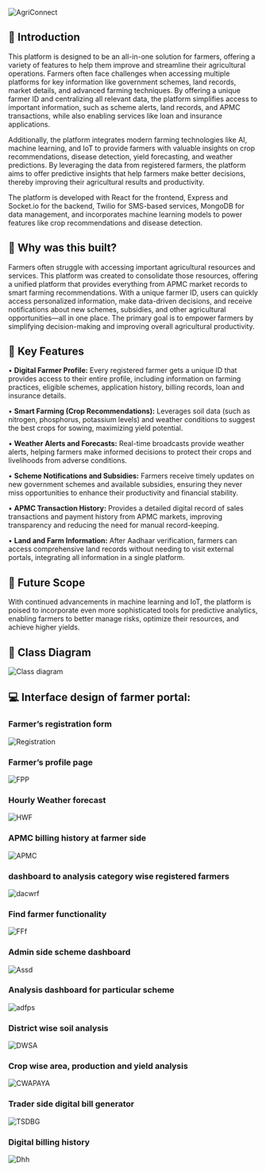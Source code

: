 ![AgriConnect](https://socialify.git.ci/Nijeshpatel11/AgriConnect-Portal/image?description=1&descriptionEditable=Smart%20agriculture%20platform%20using%20MERN%20stack&language=1&name=1&owner=1&pattern=Charlie%20Brown&theme=Dark)

## 🌱 Introduction

This platform is designed to be an all-in-one solution for farmers, offering a variety of features to help them improve and streamline their agricultural operations. Farmers often face challenges when accessing multiple platforms for key information like government schemes, land records, market details, and advanced farming techniques. By offering a unique farmer ID and centralizing all relevant data, the platform simplifies access to important information, such as scheme alerts, land records, and APMC transactions, while also enabling services like loan and insurance applications.

Additionally, the platform integrates modern farming technologies like AI, machine learning, and IoT to provide farmers with valuable insights on crop recommendations, disease detection, yield forecasting, and weather predictions. By leveraging the data from registered farmers, the platform aims to offer predictive insights that help farmers make better decisions, thereby improving their agricultural results and productivity.

The platform is developed with React for the frontend, Express and Socket.io for the backend, Twilio for SMS-based services, MongoDB for data management, and incorporates machine learning models to power features like crop recommendations and disease detection.

## 🤔 Why was this built?

Farmers often struggle with accessing important agricultural resources and services. This platform was created to consolidate those resources, offering a unified platform that provides everything from APMC market records to smart farming recommendations. With a unique farmer ID, users can quickly access personalized information, make data-driven decisions, and receive notifications about new schemes, subsidies, and other agricultural opportunities—all in one place. The primary goal is to empower farmers by simplifying decision-making and improving overall agricultural productivity.


## 🚀 Key Features

• **Digital Farmer Profile:** Every registered farmer gets a unique ID that provides access to their entire profile, including information on farming practices, eligible schemes, application history, billing records, loan and insurance details.

• **Smart Farming (Crop Recommendations):** Leverages soil data (such as nitrogen, phosphorus, potassium levels) and weather conditions to suggest the best crops for sowing, maximizing yield potential.

• **Weather Alerts and Forecasts:** Real-time broadcasts provide weather alerts, helping farmers make informed decisions to protect their crops and livelihoods from adverse conditions.

• **Scheme Notifications and Subsidies:** Farmers receive timely updates on new government schemes and available subsidies, ensuring they never miss opportunities to enhance their productivity and financial stability.

• **APMC Transaction History:** Provides a detailed digital record of sales transactions and payment history from APMC markets, improving transparency and reducing the need for manual record-keeping.

• **Land and Farm Information:** After Aadhaar verification, farmers can access comprehensive land records without needing to visit external portals, integrating all information in a single platform.

## 🌟 Future Scope
With continued advancements in machine learning and IoT, the platform is poised to incorporate even more sophisticated tools for predictive analytics, enabling farmers to better manage risks, optimize their resources, and achieve higher yields.

## 🧾 Class Diagram

![Class diagram](https://user-images.githubusercontent.com/83646676/227933827-aa99f4fa-dd6e-4195-9757-63b6fdb0257c.png)

## 💻 Interface design of farmer portal:

### Farmer’s registration form

![Registration](https://user-images.githubusercontent.com/83646676/227987002-147bcf12-5d1a-431a-bad8-9f1df7049864.png)

###  Farmer’s profile page

![FPP](https://user-images.githubusercontent.com/83646676/227987187-29cc2ca0-8526-45dd-bb5e-085bd5932287.png)

### Hourly Weather forecast

![HWF](https://user-images.githubusercontent.com/83646676/227987425-616763f5-ade8-47fe-8a37-9eea8f0ea92d.png)

### APMC billing history at farmer side

![APMC](https://user-images.githubusercontent.com/83646676/227987902-e30ed926-316c-4a10-90c5-65f7f5bbd97c.png)

### dashboard to analysis category wise registered farmers 

![dacwrf](https://user-images.githubusercontent.com/83646676/227988066-48f01abe-9ddc-4ad9-8c24-87fbfd22fc5d.png)

### Find farmer functionality 

![FFf](https://user-images.githubusercontent.com/83646676/227988262-3f58415e-3628-4559-8146-cea0f4eeee58.png)

### Admin side scheme dashboard

![Assd](https://user-images.githubusercontent.com/83646676/227988511-97d3a365-4898-4f94-8bba-555c247a8a40.png)

### Analysis dashboard for particular scheme 

![adfps](https://user-images.githubusercontent.com/83646676/227989156-eaf1e61a-bb40-4dbf-9590-ac39c10ce2b7.png)

### District wise soil analysis 

![DWSA](https://user-images.githubusercontent.com/83646676/227989307-62233f61-dea6-4766-baa7-902c2d74a4c2.png)

### Crop wise area, production and yield analysis 

![CWAPAYA](https://user-images.githubusercontent.com/83646676/227989974-7d4abb1a-8cb1-4c44-afdf-573b84691caa.png)

### Trader side digital bill generator 

![TSDBG](https://user-images.githubusercontent.com/83646676/227990534-78b3f3ce-5795-4f1b-a3c9-02c9de0826b7.png)


### Digital billing history

![Dhh](https://user-images.githubusercontent.com/83646676/227990730-0ec07b40-c74e-455f-9637-d7ac4406fbf8.png)

